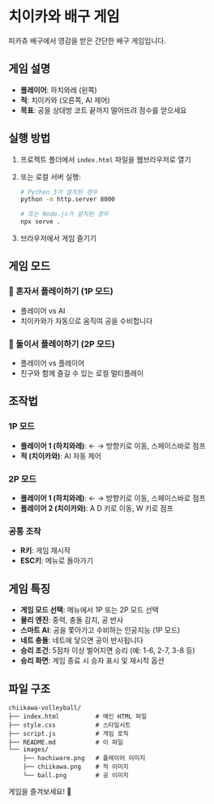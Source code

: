 # 치이카와 배구 게임

피카츄 배구에서 영감을 받은 간단한 배구 게임입니다.

## 게임 설명

- **플레이어**: 하치와레 (왼쪽)
- **적**: 치이카와 (오른쪽, AI 제어)
- **목표**: 공을 상대방 코트 끝까지 떨어뜨려 점수를 얻으세요

## 실행 방법

1. 프로젝트 폴더에서 `index.html` 파일을 웹브라우저로 열기
2. 또는 로컬 서버 실행:

   ```bash
   # Python 3가 설치된 경우
   python -m http.server 8000

   # 또는 Node.js가 설치된 경우
   npx serve .
   ```

3. 브라우저에서 게임 즐기기

## 게임 모드

### 🤖 혼자서 플레이하기 (1P 모드)

- 플레이어 vs AI
- 치이카와가 자동으로 움직여 공을 수비합니다

### 👥 둘이서 플레이하기 (2P 모드)

- 플레이어 vs 플레이어
- 친구와 함께 즐길 수 있는 로컬 멀티플레이

## 조작법

### 1P 모드

- **플레이어 1 (하치와레)**: ← → 방향키로 이동, 스페이스바로 점프
- **적 (치이카와)**: AI 자동 제어

### 2P 모드

- **플레이어 1 (하치와레)**: ← → 방향키로 이동, 스페이스바로 점프
- **플레이어 2 (치이카와)**: A D 키로 이동, W 키로 점프

### 공통 조작

- **R키**: 게임 재시작
- **ESC키**: 메뉴로 돌아가기

## 게임 특징

- **게임 모드 선택**: 메뉴에서 1P 또는 2P 모드 선택
- **물리 엔진**: 중력, 충돌 감지, 공 반사
- **스마트 AI**: 공을 쫓아가고 수비하는 인공지능 (1P 모드)
- **네트 충돌**: 네트에 닿으면 공이 반사됩니다
- **승리 조건**: 5점차 이상 벌어지면 승리 (예: 1-6, 2-7, 3-8 등)
- **승리 화면**: 게임 종료 시 승자 표시 및 재시작 옵션

## 파일 구조

```
chiikawa-volleyball/
├── index.html          # 메인 HTML 파일
├── style.css           # 스타일시트
├── script.js           # 게임 로직
├── README.md           # 이 파일
└── images/
    ├── hachiware.png   # 플레이어 이미지
    ├── chiikawa.png    # 적 이미지
    └── ball.png        # 공 이미지
```

게임을 즐겨보세요! 🏐
